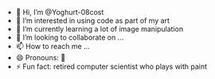 - 👋 Hi, I’m @Yoghurt-08cost
- 👀 I’m interested in using code as part of my art
- 🌱 I’m currently learning a lot of image manipulation
- 💞️ I’m looking to collaborate on ...
- 📫 How to reach me ...
- 😄 Pronouns: 🥱
- ⚡ Fun fact: retired computer scientist who plays with paint

<!---
Yoghurt-08cost/Yoghurt-08cost is a ✨ special ✨ repository because its `README.md` (this file) appears on your GitHub profile.
You can click the Preview link to take a look at your changes.
--->
